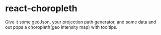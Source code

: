 # react-choropleth
Give it some geoJson, your projection path generator, and some data and out pops a choropleth(geo intensity map) with tooltips.
